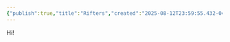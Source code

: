 ```yaml
---
{"publish":true,"title":"Rifters","created":"2025-08-12T23:59:55.432-04:00","modified":"2025-08-13T00:05:58.829-04:00","tags":["characters"],"cssclasses":""}
---
```


Hi!